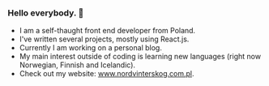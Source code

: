 ### Hello everybody. 👋

- I am a self-thaught front end developer from Poland.  
- I've written several projects, mostly using React.js.
- Currently I am working on a personal blog.
- My main interest outside of coding is learning new languages (right now Norwegian, Finnish and Icelandic).
- Check out my website: www.nordvinterskog.com.pl.
